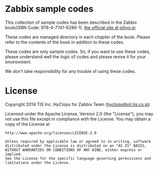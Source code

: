 # Zabbix sample codes

This collection of sample codes has been described in the Zabbix book(ISBN Code: 978-4-7741-6288-1).
[the official site at gihyo.jp](http://gihyo.jp/book/2014/978-4-7741-6288-1?ard=1391386319)

These codes are managed directory in each chapter of the book.
Please refer to the contents of the book in addition to these codes.

These codes are only sample codes.
So, if you want to use these codes, please understand well the logic of codes and please revise it for your environment.

We don't take responsibility for any trouble of using these codes.

License
======

Copyright 2014 TIS Inc. HyClops for Zabbix Team (hyclops@ml.tis.co.jp)

Licensed under the Apache License, Version 2.0 (the "License");
you may not use this file except in compliance with the License.
You may obtain a copy of the License at

    http://www.apache.org/licenses/LICENSE-2.0

    Unless required by applicable law or agreed to in writing, software
    distributed under the License is distributed on an "AS IS" BASIS,
    WITHOUT WARRANTIES OR CONDITIONS OF ANY KIND, either express or implied.
    See the License for the specific language governing permissions and
    limitations under the License.
